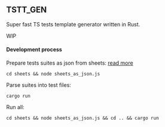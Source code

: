 ## TSTT_GEN

Super fast TS tests template generator written in Rust.

WIP 

#### Development process 
 
Prepare tests suites as json from sheets: [read more](https://github.com/LironHazan/tstt_gen/tree/master/sheets)

`cd sheets && node sheets_as_json.js`

Parse suites into test files:

`cargo run`

Run all:

` cd sheets && node sheets_as_json.js && cd .. && cargo run `

